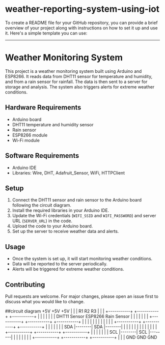 # weather-reporting-system-using-iot

To create a README file for your GitHub repository, you can provide a brief overview of your project along with instructions on how to set it up and use it. Here's a simple template you can use:

---

# Weather Monitoring System

This project is a weather monitoring system built using Arduino and ESP8266. It reads data from DHT11 sensor for temperature and humidity, and from a rain sensor for rainfall. The data is then sent to a server for storage and analysis. The system also triggers alerts for extreme weather conditions.

## Hardware Requirements
- Arduino board
- DHT11 temperature and humidity sensor
- Rain sensor
- ESP8266 module
- Wi-Fi module

## Software Requirements
- Arduino IDE
- Libraries: Wire, DHT, Adafruit_Sensor, WiFi, HTTPClient

## Setup
1. Connect the DHT11 sensor and rain sensor to the Arduino board following the circuit diagram.
2. Install the required libraries in your Arduino IDE.
3. Update the Wi-Fi credentials (`WIFI_SSID` and `WIFI_PASSWORD`) and server URL (`SERVER_URL`) in the code.
4. Upload the code to your Arduino board.
5. Set up the server to receive weather data and alerts.

## Usage
- Once the system is set up, it will start monitoring weather conditions.
- Data will be reported to the server periodically.
- Alerts will be triggered for extreme weather conditions.

## Contributing
Pull requests are welcome. For major changes, please open an issue first to discuss what you would like to change.



##circuit diagram
      +5V                  +5V                  +5V
       |                    |                    |
       R1                   R2                   R3
       |                    |                    |
       +-----------+        +-----------+        +-----------+
       |           |        |           |        |           |
       |       DHT11 Sensor      ESP8266     Rain Sensor   |
       |           |        |           |        |           |
       +-----------+        +-----------+        +-----------+
       |                    |                    |
       |                    |                    |
       |                    |                    |
       |                    |                    |
       +-----------+        +-----------+        +-----------+
       |           |        |           |        |           |
       |     SDA   |--------|     SDA   |--------|           |
       |           |        |           |        |           |
       |           |        |           |        |           |
       +-----------+        +-----------+        +-----------+
       |           |        |           |        |           |
       |     SCL   |--------|     SCL   |--------|           |
       |           |        |           |        |           |
       +-----------+        +-----------+        +-----------+
       |                    |                    |
      GND                  GND                  GND
